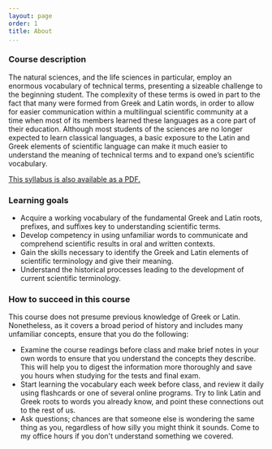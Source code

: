 ```yaml
---
layout: page
order: 1
title: About
...
```


### Course description

The natural sciences, and the life sciences in particular, employ an enormous vocabulary of technical terms, presenting a sizeable challenge to the beginning student. The complexity of these terms is owed in part to the fact that many were formed from Greek and Latin words, in order to allow for easier communication within a multilingual scientific community at a time when most of its members learned these languages as a core part of their education. Although most students of the sciences are no longer expected to learn classical languages, a basic exposure to the Latin and Greek elements of scientific language can make it much easier to understand the meaning of technical terms and to expand one’s scientific vocabulary.

[This syllabus is also available as a PDF.](/syllabus/cla201-syllabus-fall-2014.pdf)

### Learning goals

- Acquire a working vocabulary of the fundamental Greek and Latin roots, prefixes, and suffixes key to understanding scientific terms.
- Develop competency in using unfamiliar words to communicate and comprehend scientific results in oral and written contexts.
- Gain the skills necessary to identify the Greek and Latin elements of scientific terminology and give their meaning.
- Understand the historical processes leading to the development of current scientific terminology.

### How to succeed in this course

This course does not presume previous knowledge of Greek or Latin. Nonetheless, as it covers a broad period of history and includes many unfamiliar concepts, ensure that you do the following:

- Examine the course readings before class and make brief notes in your own words to ensure that you understand the concepts they describe. This will help you to digest the information more thoroughly and save you hours when studying for the tests and final exam.
- Start learning the vocabulary each week before class, and review it daily using flashcards or one of several online programs. Try to link Latin and Greek roots to words you already know, and point these connections out to the rest of us.
- Ask questions; chances are that someone else is wondering the same thing as you, regardless of how silly you might think it sounds. Come to my office hours if you don't understand something we covered.
